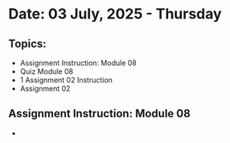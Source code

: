 # Date: 03 July, 2025 - Thursday

## Topics:
- Assignment Instruction: Module 08
- Quiz Module 08
- 1 Assignment 02 Instruction
- Assignment 02

## Assignment Instruction: Module 08
- 